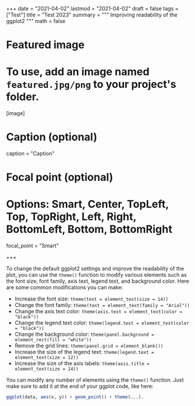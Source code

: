 +++
date = "2021-04-02"
lastmod = "2021-04-02"
draft = false
tags = ["Test"]
title = "Test 2023"
summary = """
Improving readability of the ggplot2 
"""
math = false

# Featured image
# To use, add an image named `featured.jpg/png` to your project's folder. 
[image]
  # Caption (optional)
  caption = "Caption"
  
  # Focal point (optional)
  # Options: Smart, Center, TopLeft, Top, TopRight, Left, Right, BottomLeft, Bottom, BottomRight
  focal_point = "Smart"

+++

To change the default ggplot2 settings and improve the readability of the plot, you can use the `theme()` function to modify various elements such as the font size, font family, axis text, legend text, and background color. Here are some common modifications you can make:

- Increase the font size: `theme(text = element_text(size = 14))`
- Change the font family: `theme(text = element_text(family = "Arial"))`
- Change the axis text color: `theme(axis.text = element_text(color = "black"))`
- Change the legend text color: `theme(legend.text = element_text(color = "black"))`
- Change the background color: `theme(panel.background = element_rect(fill = "white"))`
- Remove the grid lines: `theme(panel.grid = element_blank())`
- Increase the size of the legend text: `theme(legend.text = element_text(size = 12))`
- Increase the size of the axis labels: `theme(axis.title = element_text(size = 14))`

You can modify any number of elements using the `theme()` function. Just make sure to add it at the end of your ggplot code, like here: 

```r
ggplot(data, aes(x, y)) + geom_point() + theme(...).
```

